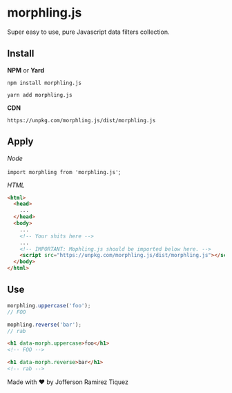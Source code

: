 # morphling.js

Super easy to use, pure Javascript data filters collection.

## Install 

**NPM** or **Yard**

`npm install morphling.js`

`yarn add morphling.js`

**CDN**

`https://unpkg.com/morphling.js/dist/morphling.js`
## Apply

*Node*

`import morphling from 'morphling.js'`;

*HTML*

```html
<html>
  <head>
    ...
  </head>
  <body>
    ...
    <!-- Your shits here -->
    ...
    <!-- IMPORTANT: Mophling.js should be imported below here. -->
    <script src="https://unpkg.com/morphling.js/dist/morphling.js"></script>
  </body>
</html>
```

## Use

```javascript
morphling.uppercase('foo');
// FOO

mophling.reverse('bar');
// rab
```

```html
<h1 data-morph.uppercase>foo</h1>
<!-- FOO -->

<h1 data-morph.reverse>bar</h1>
<!-- rab -->
```

Made with ❤️ by Jofferson Ramirez Tiquez
